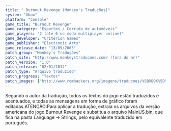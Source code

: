 ```yaml
---
title: " Burnout Revenge (Monkey's Traduções)"
system: "Xbox"
platform: "Console"
game_title: "Burnout Revenge"
game_category: "Esportes / Corrida de automóveis"
game_players: "2 (até 6 no modo multiplayer online)"
game_developer: "Criterion Games"
game_publisher: "Electronic Arts"
game_release_date: "13/09/2005"
patch_group: "Monkey's Traduções"
patch_site: "http://www.monkeystraducoes.com/ (fora do ar)"
patch_version: "1.0"
patch_release: "02/01/2012"
patch_type: "Arquivo traduzido"
patch_progress: "Textos"
patch_images: ["http://www.romhackers.org/imagens/traducoes/%5BXBOX%5D%20Burnout%20Revenge%20-%20Monkeys%20Tradu%C3%A7%C3%B5es%20-%201.jpg","http://www.romhackers.org/imagens/traducoes/%5BXBOX%5D%20Burnout%20Revenge%20-%20Monkeys%20Tradu%C3%A7%C3%B5es%20-%202.jpg","http://www.romhackers.org/imagens/traducoes/%5BXBOX%5D%20Burnout%20Revenge%20-%20Monkeys%20Tradu%C3%A7%C3%B5es%20-%203.jpg"]
---
```

Segundo o autor da tradução, todos os textos do jogo estão traduzidos e acentuados, e todas as mensagens em forma de gráfico foram editadas.ATENÇÃO:Para aplicar a tradução, extraia os arquivos da versão americana do jogo Burnout Revenge e substitua o arquivo MainUS.bin, que fica na pasta Language -> Strings, pelo equivalente traduzido em português.